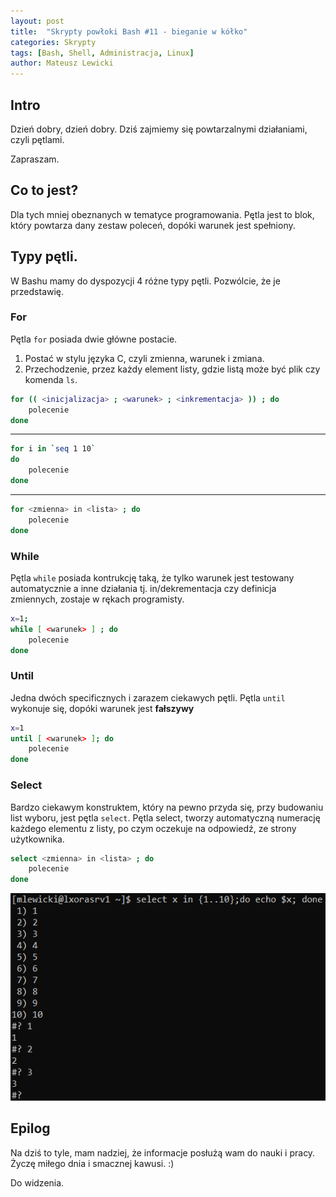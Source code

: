 ```yaml
---
layout: post
title:  "Skrypty powłoki Bash #11 - bieganie w kółko"
categories: Skrypty
tags: [Bash, Shell, Administracja, Linux]
author: Mateusz Lewicki
---
```

## Intro
Dzień dobry, dzień dobry.
Dziś zajmiemy się powtarzalnymi działaniami, czyli pętlami.

Zapraszam.


## Co to jest?
Dla tych mniej obeznanych w tematyce programowania. Pętla jest to blok, który powtarza dany zestaw poleceń, dopóki warunek jest spełniony.



## Typy pętli.
W Bashu mamy do dyspozycji 4 różne typy pętli. Pozwólcie, że je przedstawię.
### For
Pętla `for` posiada dwie główne postacie. 
1. Postać w stylu języka C, czyli zmienna, warunek i zmiana.
2. Przechodzenie, przez każdy element listy, gdzie listą może być plik czy komenda `ls`. 
```bash
for (( <inicjalizacja> ; <warunek> ; <inkrementacja> )) ; do
    polecenie
done
```
---
```bash
for i in `seq 1 10`
do
    polecenie
done
```
---
```bash
for <zmienna> in <lista> ; do
    polecenie
done
```

### While
Pętla `while` posiada kontrukcję taką, że tylko warunek jest testowany automatycznie a inne działania tj. in/dekrementacja czy definicja zmiennych, zostaje w rękach programisty.
```bash
x=1;
while [ <warunek> ] ; do
    polecenie
done
```
### Until
Jedna  dwóch specificznych i zarazem ciekawych pętli. 
Pętla `until` wykonuje się, dopóki warunek jest __fałszywy__
```bash
x=1
until [ <warunek> ]; do
    polecenie
done
```
### Select
Bardzo ciekawym konstruktem, który na pewno przyda się, przy budowaniu list wyboru, jest pętla `select`.
Pętla select, tworzy automatyczną numerację każdego elementu z listy, po czym oczekuje na odpowiedź, ze strony użytkownika.
```bash
select <zmienna> in <lista> ; do
    polecenie
done
```
![select](/assets/images/b11/b111.png)

## Epilog
Na dziś to tyle, mam nadziej, że informacje posłużą wam do nauki i pracy. 
Życzę miłego dnia i smacznej kawusi.  :)

Do widzenia.